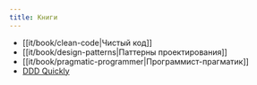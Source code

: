 ```yaml
---
title: Книги
---
```

- [[it/book/clean-code|Чистый код]]
- [[it/book/design-patterns|Паттерны проектирования]]
- [[it/book/pragmatic-programmer|Программист-прагматик]]
- [DDD Quickly](http://www.infoq.com/minibooks/domain-driven-design-quickly)
